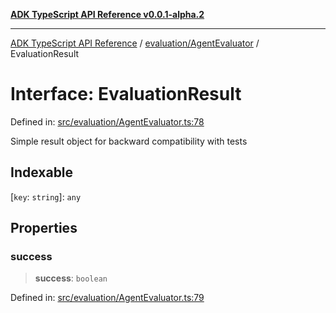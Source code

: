[**ADK TypeScript API Reference v0.0.1-alpha.2**](../../../README.md)

***

[ADK TypeScript API Reference](../../../modules.md) / [evaluation/AgentEvaluator](../README.md) / EvaluationResult

# Interface: EvaluationResult

Defined in: [src/evaluation/AgentEvaluator.ts:78](https://github.com/njraladdin/adk-typescript/blob/main/src/evaluation/AgentEvaluator.ts#L78)

Simple result object for backward compatibility with tests

## Indexable

\[`key`: `string`\]: `any`

## Properties

### success

> **success**: `boolean`

Defined in: [src/evaluation/AgentEvaluator.ts:79](https://github.com/njraladdin/adk-typescript/blob/main/src/evaluation/AgentEvaluator.ts#L79)
